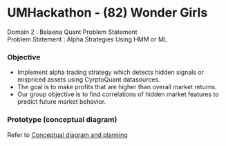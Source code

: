# UMHackathon - (82) Wonder Girls
Domain 2 : Balaena Quant Problem Statement  
Problem Statement : Alpha Strategies Using HMM or ML

### Objective
* Implement alpha trading strategy which detects hidden signals or mispriced assets using CyrptoQuant datasources.
* The goal is to make profits that are higher than overall market returns.
* Our group objective is to find correlations of hidden market features to predict future market behavior.

### Prototype (conceptual diagram)
Refer to [Conceptual diagram and planning]()

